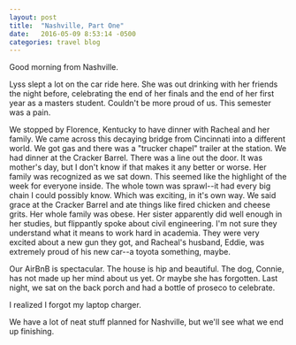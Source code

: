 ```yaml
---
layout: post
title:  "Nashville, Part One"
date:   2016-05-09 8:53:14 -0500
categories: travel blog
---
```



Good morning from Nashville.

Lyss slept a lot on the car ride here. She was out drinking with her friends the night before, celebrating the end of her finals and the end of her first year as a masters student. Couldn't be more proud of us. This semester was a pain.

We stopped by Florence, Kentucky to have dinner with Racheal and her family. We came across this decaying bridge from Cincinnati into a different world. We got gas and there was a "trucker chapel" trailer at the station. We had dinner at the Cracker Barrel. There was a line out the door. It was mother's day, but I don't know if that makes it any better or worse. Her family was recognized as we sat down. This seemed like the highlight of the week for everyone inside. The whole town was sprawl--it had every big chain I could possibly know. Which was exciting, in it's own way. We said grace at the Cracker Barrel and ate things like fired chicken and cheese grits. Her whole family was obese. Her sister apparently did well enough in her studies, but flippantly spoke about civil engineering. I'm not sure they understand what it means to work hard in academia. They were very excited about a new gun they got, and Racheal's husband, Eddie, was extremely proud of his new car--a toyota something, maybe.

Our AirBnB is spectacular. The house is hip and beautiful. The dog, Connie, has not made up her mind about us yet. Or maybe she has forgotten. Last night, we sat on the back porch and had a bottle of proseco to celebrate.

I realized I forgot my laptop charger.

We have a lot of neat stuff planned for Nashville, but we'll see what we end up finishing.
